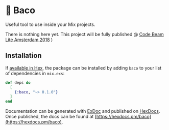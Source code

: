 # 🔧 Baco

Useful tool to use inside your Mix projects.

There is nothing here yet. This project will be fully published @ [Code Beam Lite Amsterdam 2018](https://codesync.global/conferences/cbl-amsterdam-2018/) )

## Installation

If [available in Hex](https://hex.pm/docs/publish), the package can be installed
by adding `baco` to your list of dependencies in `mix.exs`:

```elixir
def deps do
  [
    {:baco, "~> 0.1.0"}
  ]
end
```

Documentation can be generated with [ExDoc](https://github.com/elixir-lang/ex_doc)
and published on [HexDocs](https://hexdocs.pm). Once published, the docs can
be found at [https://hexdocs.pm/baco](https://hexdocs.pm/baco).

